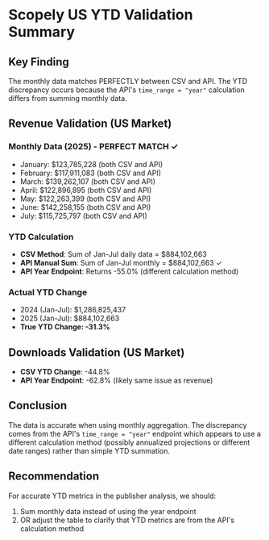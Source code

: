 # Scopely US YTD Validation Summary

## Key Finding
The monthly data matches PERFECTLY between CSV and API. The YTD discrepancy occurs because the API's `time_range = "year"` calculation differs from summing monthly data.

## Revenue Validation (US Market)

### Monthly Data (2025) - PERFECT MATCH ✓
- January: $123,785,228 (both CSV and API)
- February: $117,911,083 (both CSV and API)
- March: $139,262,107 (both CSV and API)
- April: $122,896,895 (both CSV and API)
- May: $122,263,399 (both CSV and API)
- June: $142,258,155 (both CSV and API)
- July: $115,725,797 (both CSV and API)

### YTD Calculation
- **CSV Method**: Sum of Jan-Jul daily data = $884,102,663
- **API Manual Sum**: Sum of Jan-Jul monthly = $884,102,663 ✓
- **API Year Endpoint**: Returns -55.0% (different calculation method)

### Actual YTD Change
- 2024 (Jan-Jul): $1,286,825,437
- 2025 (Jan-Jul): $884,102,663
- **True YTD Change: -31.3%**

## Downloads Validation (US Market)
- **CSV YTD Change**: -44.8%
- **API Year Endpoint**: -62.8% (likely same issue as revenue)

## Conclusion
The data is accurate when using monthly aggregation. The discrepancy comes from the API's `time_range = "year"` endpoint which appears to use a different calculation method (possibly annualized projections or different date ranges) rather than simple YTD summation.

## Recommendation
For accurate YTD metrics in the publisher analysis, we should:
1. Sum monthly data instead of using the year endpoint
2. OR adjust the table to clarify that YTD metrics are from the API's calculation method